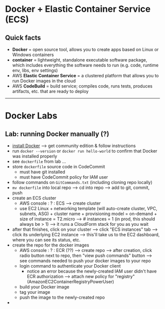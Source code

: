 # Docker + Elastic Container Service (ECS)

## Quick facts
- __Docker__ = open source tool, allows you to create apps based on Linux or Windows containers
- __container__ = lightweight, standalone executable software package, which includes everything the software needs to run (e.g. code, runtime env, libs, env settings)
- AWS __Elastic Container Service__ = a clustered platform that allows you to run Docker images in the cloud
- AWS __CodeBuild__ = build service; compiles code, runs tests, produces artifacts, etc. that are ready to deploy

-----

# Docker Labs

## Lab: running Docker manually (?)
- [install Docker](https://docs.docker.com/install/) --> get community edition & follow instructions
- run `docker --version` or `docker run hello-world` to confirm that Docker was installed properly
- see `dockerfile` from lab ...
- store `dockerfile` source code in CodeCommit
  - must have git installed
  - must have CodeCommit policy for IAM user
- follow commands on `GitCommands.txt` (including cloning repo locally)
- `mv dockerfile` into local repo --> cd into repo --> add to git, commit, push
- create an ECS cluster
  - AWS console : ? : ECS --> create cluster
  - use EC2 Linux + networking template (will auto-create cluster, VPC, subnets, ASG) + cluster name + provisioning model = on-demand + size of instance = T2.micro --> # instances = 1 (in prod, this should always be > 1) --> it runs a CloudForm stack for you as you wait
- after that finishes, click on your cluster --> click "ECS instances" tab --> click its underlying EC2 instance --> this'll take us to the EC2 dashboard, where you can see its status, etc.
- create the repo for the docker images
  - AWS console : ? : ECR (??) --> create repo --> after creation, click radio button next to repo, then "view push commands" button --> see commands needed to push your docker images to your repo
  - login command to authenticate your Docker client
    - notice an error because the newly-created IAM user didn't have ECR authorization --> attach new policy for "registry" (AmazonEC2ContainerRegistryPowerUser)
  - build your Docker image
  - tag your image
  - push the image to the newly-created repo
- 